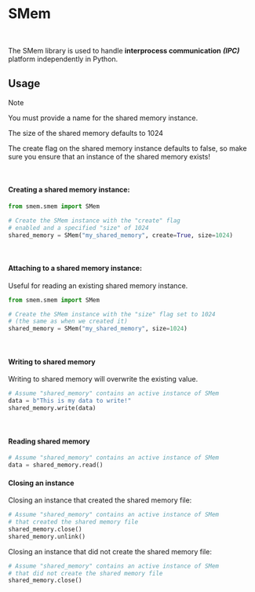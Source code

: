 # SMem
<img src="https://img.shields.io/github/v/release/hlpdev/SMem" alt=""> <img src="https://img.shields.io/badge/3.6-%2330648e?label=python
" alt="">

The SMem library is used to handle **interprocess communication** ***(IPC)*** 
platform independently in Python.

## Usage
> [!NOTE]
> You must provide a name for the shared memory instance.
> 
> The size of the shared memory defaults to 1024
> 
> The create flag on the shared memory instance defaults to false, 
> so make sure you ensure that an instance of the shared memory exists!

<br>

#### Creating a shared memory instance:
```python
from smem.smem import SMem

# Create the SMem instance with the "create" flag 
# enabled and a specified "size" of 1024
shared_memory = SMem("my_shared_memory", create=True, size=1024)
```
<br>

#### Attaching to a shared memory instance:
Useful for reading an existing shared memory instance.
```python
from smem.smem import SMem

# Create the SMem instance with the "size" flag set to 1024
# (the same as when we created it)
shared_memory = SMem("my_shared_memory", size=1024)
```
<br>

#### Writing to shared memory
Writing to shared memory will overwrite the existing value.
```python
# Assume "shared_memory" contains an active instance of SMem
data = b"This is my data to write!"
shared_memory.write(data)
```
<br>

#### Reading shared memory
```python
# Assume "shared_memory" contains an active instance of SMem
data = shared_memory.read()
```

#### Closing an instance
Closing an instance that created the shared memory file:
```python
# Assume "shared_memory" contains an active instance of SMem
# that created the shared memory file
shared_memory.close()
shared_memory.unlink()
```
Closing an instance that did not create the shared memory file:
```python
# Assume "shared_memory" contains an active instance of SMem
# that did not create the shared memory file
shared_memory.close()
```